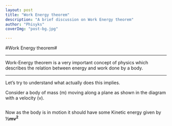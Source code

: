 ```yaml
---
layout: post
title: "Work Energy theorem"
description: "A brief discussion on Work Energy theorem"
author: "Phisyks"
coverImg: "post-bg.jpg"

---
```


#Work Energy theorem#

***
Work-Energy theorem is a very important concept of physics which describes the relation between energy and work done by a body.
***

Let’s try to understand what actually does this implies.

Consider a body of mass (m) moving along a plane as shown in the diagram with a velocity (v).

<img src="https://phisyks.files.wordpress.com/2015/08/081115_1239_workenergyt1.png?w=656" max-width=100% max-height=100% alt="">

Now as the body is in motion it should have some Kinetic energy given by **½mv<sup>2</sup>**
